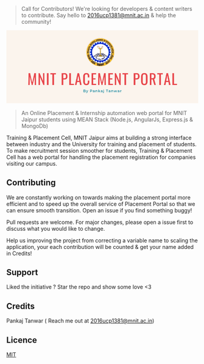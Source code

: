 > Call for Contributors! We're looking for developers & content writers to contribute. Say hello to 2016ucp1381@mnit.ac.in & help the community!
 
![MNIT_Placement_Portal](./public/assets/images/github-mnit-placement-portal.png)
> An Online Placement & Internship automation web portal for MNIT Jaipur students using MEAN Stack (Node.js, AngularJs, Express.js & MongoDb)

Training & Placement Cell, MNIT Jaipur aims at building a strong interface between industry and the University for training and placement of students. To make recruitment session smoother for students, Training & Placement Cell has a web portal for handling the placement registration for companies visiting our campus.

## Contributing
We are constantly working on towards making the placement portal more efficient and to speed up the overall service of Placement Portal so that we can ensure smooth transition. Open an issue if you find something buggy!

Pull requests are welcome. For major changes, please open a issue first to discuss what you would like to change.

Help us improving the project from correcting a variable name to scaling the application, your each contribution will be counted & get your name added in Credits!
## Support

Liked the initiative ? Star the repo and show some love <3

## Credits
Pankaj Tanwar ( Reach me out at 2016ucp1381@mnit.ac.in)

## Licence
[MIT](https://choosealicense.com/licenses/mit/) 
